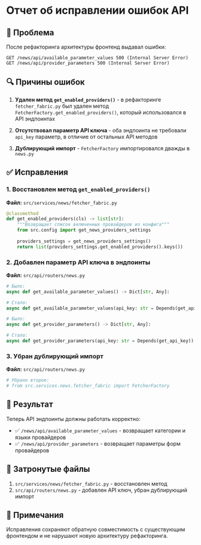 # Отчет об исправлении ошибок API

## 🐛 Проблема

После рефакторинга архитектуры фронтенд выдавал ошибки:
```
GET /news/api/available_parameter_values 500 (Internal Server Error)
GET /news/api/provider_parameters 500 (Internal Server Error)
```

## 🔍 Причины ошибок

1. **Удален метод `get_enabled_providers()`** - в рефакторинге `fetcher_fabric.py` был удален метод `FetcherFactory.get_enabled_providers()`, который использовался в API эндпоинтах

2. **Отсутствовал параметр API ключа** - оба эндпоинта не требовали `api_key` параметр, в отличие от остальных API методов

3. **Дублирующий импорт** - `FetcherFactory` импортировался дважды в `news.py`

## ✅ Исправления

### 1. Восстановлен метод `get_enabled_providers()`
**Файл:** `src/services/news/fetcher_fabric.py`
```python
@classmethod
def get_enabled_providers(cls) -> list[str]:
    """Возвращает список включенных провайдеров из конфига"""
    from src.config import get_news_providers_settings
    
    providers_settings = get_news_providers_settings()
    return list(providers_settings.get_enabled_providers().keys())
```

### 2. Добавлен параметр API ключа в эндпоинты
**Файл:** `src/api/routers/news.py`
```python
# Было:
async def get_available_parameter_values() -> Dict[str, Any]:

# Стало:
async def get_available_parameter_values(api_key: str = Depends(get_api_key)) -> Dict[str, Any]:
```

```python
# Было:
async def get_provider_parameters() -> Dict[str, Any]:

# Стало:  
async def get_provider_parameters(api_key: str = Depends(get_api_key)) -> Dict[str, Any]:
```

### 3. Убран дублирующий импорт
**Файл:** `src/api/routers/news.py`
```python
# Убрано второе:
# from src.services.news.fetcher_fabric import FetcherFactory
```

## 🎯 Результат

Теперь API эндпоинты должны работать корректно:
- ✅ `/news/api/available_parameter_values` - возвращает категории и языки провайдеров
- ✅ `/news/api/provider_parameters` - возвращает параметры форм провайдеров

## 🔧 Затронутые файлы

1. `src/services/news/fetcher_fabric.py` - восстановлен метод
2. `src/api/routers/news.py` - добавлен API ключ, убран дублирующий импорт

## 📝 Примечания

Исправления сохраняют обратную совместимость с существующим фронтендом и не нарушают новую архитектуру рефакторинга. 